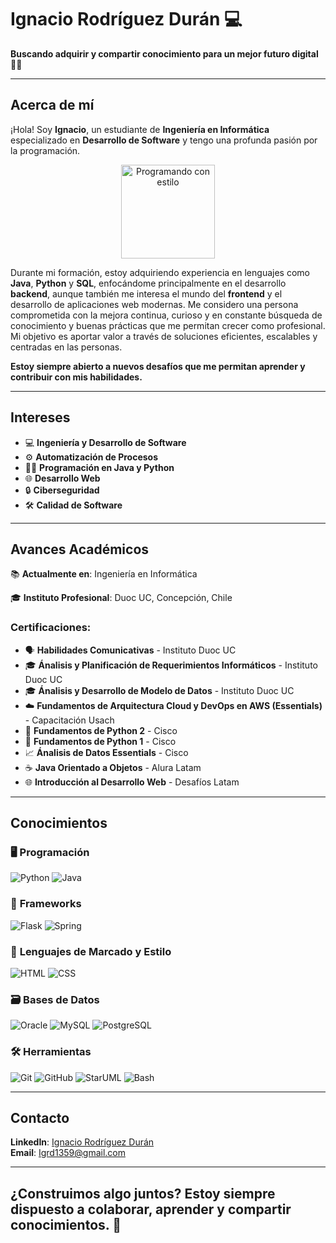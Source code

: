 # Ignacio Rodríguez Durán  💻  
**Buscando adquirir y compartir conocimiento para un mejor futuro digital 👨‍💻**  

---

## **Acerca de mí**  
¡Hola! Soy **Ignacio**, un estudiante de **Ingeniería en Informática** especializado en **Desarrollo de Software** y tengo una profunda pasión por la programación.
<p align="center">
  <img src="https://media2.giphy.com/media/v1.Y2lkPTc5MGI3NjExYTFubzV1bTdzNDA5YzVza3RnM3ZtOHN1M2d2cjQyanV6MXJ4Z3FnZiZlcD12MV9pbnRlcm5hbF9naWZfYnlfaWQmY3Q9Zw/78XCFBGOlS6keY1Bil/giphy.gif" alt="Programando con estilo" width="150"/>
</p>

Durante mi formación, estoy adquiriendo experiencia en lenguajes como **Java**, **Python** y **SQL**, enfocándome principalmente en el desarrollo **backend**, aunque también me interesa el mundo del **frontend** y el desarrollo de aplicaciones web modernas. Me considero una persona comprometida con la mejora continua, curioso y en constante búsqueda de conocimiento y buenas prácticas que me permitan crecer como profesional. Mi objetivo es aportar valor a través de soluciones eficientes, escalables y centradas en las personas.

**Estoy siempre abierto a nuevos desafíos que me permitan aprender y contribuir con mis habilidades.**

---

## **Intereses**  
- 💻 **Ingeniería y Desarrollo de Software**   
- ⚙️ **Automatización de Procesos**  
- 🧑‍💻 **Programación en Java y Python**  
- 🌐 **Desarrollo Web** 
- 🔒 **Ciberseguridad**  
- 🛠 **Calidad de Software** 

---

## **Avances Académicos**  
📚 **Actualmente en**: Ingeniería en Informática

🎓 **Instituto Profesional**: Duoc UC, Concepción, Chile

### **Certificaciones**:
- 🗣️ **Habilidades Comunicativas** - Instituto Duoc UC
- 🎓 **Ánalisis y Planificación de Requerimientos Informáticos** - Instituto Duoc UC
- 🎓 **Ánalisis y Desarrollo de Modelo de Datos** - Instituto Duoc UC
- ☁️ **Fundamentos de Arquitectura Cloud y DevOps en AWS (Essentials)** - Capacitación Usach
- 🐍 **Fundamentos de Python 2** - Cisco
- 🐍 **Fundamentos de Python 1** - Cisco  
- 📈 **Ánalisis de Datos Essentials** - Cisco 
- ☕ **Java Orientado a Objetos** - Alura Latam  
- 🌐 **Introducción al Desarrollo Web** - Desafíos Latam

---

## **Conocimientos**

### 🖥️ **Programación**  
![Python](https://img.shields.io/badge/-Python-3776AB?logo=python&logoColor=white)   ![Java](https://img.shields.io/badge/-Java-007396?logo=java&logoColor=white)  

### 🧱 **Frameworks**   
![Flask](https://img.shields.io/badge/-Flask-000000?logo=flask&logoColor=white)   ![Spring](https://img.shields.io/badge/-Spring-6DB33F?logo=spring&logoColor=white)

### 📄 **Lenguajes de Marcado y Estilo**  
![HTML](https://img.shields.io/badge/-HTML-E34F26?logo=html5&logoColor=white)   ![CSS](https://img.shields.io/badge/-CSS-1572B6?logo=css3&logoColor=white)

### 🗃️ **Bases de Datos**  
![Oracle](https://img.shields.io/badge/-Oracle-F80000?logo=oracle&logoColor=white)  ![MySQL](https://img.shields.io/badge/-MySQL-4479A1?logo=mysql&logoColor=white)  ![PostgreSQL](https://img.shields.io/badge/-PostgreSQL-336791?logo=postgresql&logoColor=white)

### 🛠️ **Herramientas**  
![Git](https://img.shields.io/badge/-Git-F05032?logo=git&logoColor=white)  ![GitHub](https://img.shields.io/badge/-GitHub-181717?logo=github&logoColor=white)  ![StarUML](https://img.shields.io/badge/-StarUML-1B91F7?logo=appveyor&logoColor=white)  ![Bash](https://img.shields.io/badge/-Bash-4EAA25?logo=gnubash&logoColor=white)

---

## **Contacto**  

**LinkedIn**: [Ignacio Rodríguez Durán](https://www.linkedin.com/in/ignaciorodriguezduran/)  
**Email**: [Igrd1359@gmail.com](mailto:Igrd1359@gmail.com)  

---

## ¿Construimos algo juntos? Estoy siempre dispuesto a colaborar, aprender y compartir conocimientos. 🤝 
